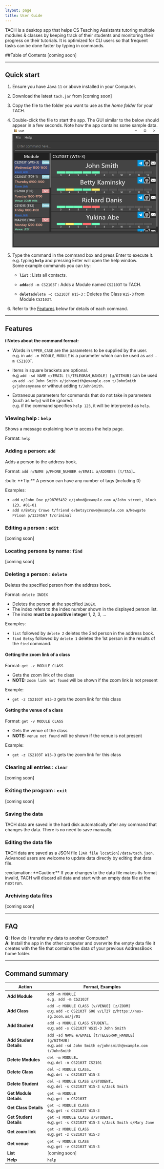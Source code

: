 ```yaml
---
layout: page
title: User Guide
---
```


TACH is a desktop app that helps CS Teaching Assistants tutoring multiple modules & classes by keeping track of their students and monitoring their progress on their tutorials. It is optimized for CLI users so that frequent tasks can be done faster by typing in commands.

##Table of Contents
[coming soon]

--------------------------------------------------------------------------------------------------------------------

## Quick start

1. Ensure you have Java `11` or above installed in your Computer.

1. Download the latest `tach.jar` from [coming soon]

1. Copy the file to the folder you want to use as the _home folder_ for your TACH.

1. Double-click the file to start the app. The GUI similar to the below should appear in a few seconds. Note how the app contains some sample data.<br>
   ![Ui](images/Ui.png)

1. Type the command in the command box and press Enter to execute it. e.g. typing **`help`** and pressing Enter will open the help window.<br>
   Some example commands you can try:

   * **`list`** : Lists all contacts.

   * **`add`**`add -m CS2103T` : Adds a Module named `CS2103T` to TACH.

   * **`delete`**`delete -c CS2103T W15-3` : Deletes the Class `W15-3` from Module `CS2103T`.

1. Refer to the [Features](#features) below for details of each command.

--------------------------------------------------------------------------------------------------------------------

## Features

<div markdown="block" class="alert alert-info">

**:information_source: Notes about the command format:**<br>

* Words in `UPPER_CASE` are the parameters to be supplied by the user.<br>
  e.g. in `add -m MODULE`, `MODULE` is a parameter which can be used as `add -m CS2103T`.

* Items in square brackets are optional.<br>
  e.g `add -sd NAME e/EMAIL [t/TELEGRAM_HANDLE] [g/GITHUB]` can be used as `add -sd John Smith e/johnsmith@example.com t/JohnSmith g/johnsmyname` or without adding `t/JohnSmith`.

* Extraneous parameters for commands that do not take in parameters (such as `help`) will be ignored.<br>
  e.g. if the command specifies `help 123`, it will be interpreted as `help`.

</div>

### Viewing help : `help`

Shows a message explaining how to access the help page.

Format: `help`


### Adding a person: `add`

Adds a person to the address book.

Format: `add n/NAME p/PHONE_NUMBER e/EMAIL a/ADDRESS [t/TAG]…​`

<div markdown="span" class="alert alert-primary">:bulb: **Tip:**
A person can have any number of tags (including 0)
</div>

Examples:
* `add n/John Doe p/98765432 e/johnd@example.com a/John street, block 123, #01-01`
* `add n/Betsy Crowe t/friend e/betsycrowe@example.com a/Newgate Prison p/1234567 t/criminal`

### Editing a person : `edit`

[coming soon]

### Locating persons by name: `find`

[coming soon]

### Deleting a person : `delete`

Deletes the specified person from the address book.

Format: `delete INDEX`

* Deletes the person at the specified `INDEX`.
* The index refers to the index number shown in the displayed person list.
* The index **must be a positive integer** 1, 2, 3, …​

Examples:
* `list` followed by `delete 2` deletes the 2nd person in the address book.
* `find Betsy` followed by `delete 1` deletes the 1st person in the results of the `find` command.

#### Getting the zoom link of a class
Format: `get -z MODULE CLASS`

* Gets the zoom link of the class
* **NOTE:** `zoom link not found` will be shown if the zoom link is not present

Example:
* `get -z CS2103T W15-3` gets the zoom link for this class

#### Getting the venue of a class
Format: `get -v MODULE CLASS`

* Gets the venue of the class
* **NOTE:** `venue not found` will be shown if the venue is not present

Example:
* `get -z CS2103T W15-3` gets the zoom link for this class

### Clearing all entries : `clear`

[coming soon]

### Exiting the program : `exit`

[coming soon]

### Saving the data

TACH data are saved in the hard disk automatically after any command that changes the data. There is no need to save manually.

### Editing the data file

TACH data are saved as a JSON file `[JAR file location]/data/tach.json`. Advanced users are welcome to update data directly by editing that data file.

<div markdown="span" class="alert alert-warning">:exclamation: **Caution:**
If your changes to the data file makes its format invalid, TACH will discard all data and start with an empty data file at the next run.
</div>

### Archiving data files 

[coming soon]

--------------------------------------------------------------------------------------------------------------------

## FAQ

**Q**: How do I transfer my data to another Computer?<br>
**A**: Install the app in the other computer and overwrite the empty data file it creates with the file that contains the data of your previous AddressBook home folder.

--------------------------------------------------------------------------------------------------------------------

## Command summary

Action | Format, Examples
--------|------------------
**Add Module** | `add -m MODULE` <br> `e.g. add -m CS2103T`
**Add Class** | `add -c MODULE CLASS [v/VENUE] [z/ZOOM]` <br> e.g. `add -c CS2103T G08 v/LT27 z/https://nus-sg.zoom.us/j/01`
**Add Student** | `add -s MODULE CLASS STUDENT…` <br> e.g. `add -s CS2103T WS15-3 John Smith`
**Add Student Details** | `add -sd NAME e/EMAIL [t/TELEGRAM_HANDLE] [g/GITHUB]` <br> e.g. `add -sd John Smith e/johnsmith@example.com t/JohnSmith`
**Delete Modules** | `del -m MODULE…` <br> e.g. `del -m CS2103T CS2101`
**Delete Class** | `del -c MODULE CLASS…` <br> e.g. `del -c CS2103T W15-3`
**Delete Student** | `del -s MODULE CLASS s/STUDENT…` <br> e.g. `del -s CS2103T W15-3 s/Jack Smith`
**Get Module Details** | `get -m MODULE` <br> e.g. `get -m CS2103T`
**Get Class Details** | `get -c MODULE CLASS` <br> e.g. `get -c CS2103T W15-3`
**Get Student Details** | `get -s MODULE CLASS s/STUDENT…` <br> e.g. `get -s CS2103T W15-3 s/Jack Smith s/Mary Jane`
**Get zoom link** | `get -z MODULE CLASS` <br> e.g. `get -z CS2103T W15-3`
**Get venue** | `get -v MODULE CLASS` <br> e.g. `get -v CS2103T W15-3`
**List** | [coming soon]
**Help** | `help`
